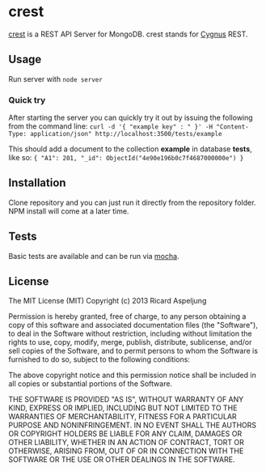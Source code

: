 # crest

[crest](http://github.com/cordazar/crest) is a REST API Server for MongoDB.
crest stands for [Cygnus](http://en.wiktionary.org/wiki/Cygnus) REST.


## Usage
Run server with `node server`

### Quick try
After starting the server you can quickly try it out by issuing the following from the command line:
`curl -d '{ "example key" : " }' -H "Content-Type: application/json" http://localhost:3500/tests/example`

This should add a document to the collection **example** in database **tests**, like so: `{ "A1": 201, "_id": ObjectId("4e90e196b0c7f4687000000e") }`


## Installation
Clone repository and you can just run it directly from the repository folder. NPM install will come at a later time.


## Tests
Basic tests are available and can be run via [mocha](http://visionmedia.github.com/mocha/).


## License
  
The MIT License (MIT)
Copyright (c) 2013 Ricard Aspeljung

Permission is hereby granted, free of charge, to any person obtaining a copy of this software and associated documentation files (the "Software"), to deal in the Software without restriction, including without limitation the rights to use, copy, modify, merge, publish, distribute, sublicense, and/or sell copies of the Software, and to permit persons to whom the Software is furnished to do so, subject to the following conditions:

The above copyright notice and this permission notice shall be included in all copies or substantial portions of the Software.

THE SOFTWARE IS PROVIDED "AS IS", WITHOUT WARRANTY OF ANY KIND, EXPRESS OR IMPLIED, INCLUDING BUT NOT LIMITED TO THE WARRANTIES OF MERCHANTABILITY, FITNESS FOR A PARTICULAR PURPOSE AND NONINFRINGEMENT. IN NO EVENT SHALL THE AUTHORS OR COPYRIGHT HOLDERS BE LIABLE FOR ANY CLAIM, DAMAGES OR OTHER LIABILITY, WHETHER IN AN ACTION OF CONTRACT, TORT OR OTHERWISE, ARISING FROM, OUT OF OR IN CONNECTION WITH THE SOFTWARE OR THE USE OR OTHER DEALINGS IN THE SOFTWARE.